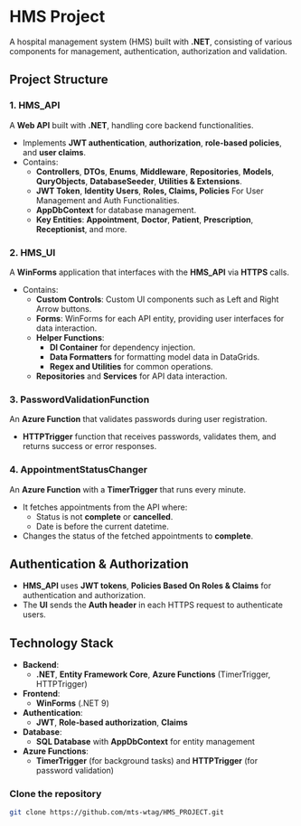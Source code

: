 # HMS Project

A hospital management system (HMS) built with **.NET**, consisting of various components for management, authentication, authorization and validation.

## Project Structure

### 1. **HMS_API**
A **Web API** built with **.NET**, handling core backend functionalities.

- Implements **JWT authentication**, **authorization**, **role-based policies**, and **user claims**.
- Contains:
  - **Controllers**, **DTOs**, **Enums**, **Middleware**, **Repositories**, **Models**, **QuryObjects**, **DatabaseSeeder**, **Utilities & Extensions**.
  - **JWT Token**, **Identity Users**, **Roles, Claims, Policies** For User Management and Auth Functionalities.
  - **AppDbContext** for database management.
  - **Key Entities**: **Appointment**, **Doctor**, **Patient**, **Prescription**, **Receptionist**, and more.

### 2. **HMS_UI**
A **WinForms** application that interfaces with the **HMS_API** via **HTTPS** calls.

- Contains:
  - **Custom Controls**: Custom UI components such as Left and Right Arrow buttons.
  - **Forms**: WinForms for each API entity, providing user interfaces for data interaction.
  - **Helper Functions**:
    - **DI Container** for dependency injection.
    - **Data Formatters** for formatting model data in DataGrids.
    - **Regex and Utilities** for common operations.
  - **Repositories** and **Services** for API data interaction.

### 3. **PasswordValidationFunction**
An **Azure Function** that validates passwords during user registration.

- **HTTPTrigger** function that receives passwords, validates them, and returns success or error responses.

### 4. **AppointmentStatusChanger**
An **Azure Function** with a **TimerTrigger** that runs every minute.

- It fetches appointments from the API where:
  - Status is not **complete** or **cancelled**.
  - Date is before the current datetime.
- Changes the status of the fetched appointments to **complete**.

## Authentication & Authorization

- **HMS_API** uses **JWT tokens**, **Policies Based On Roles & Claims** for authentication and authorization.
- The **UI** sends the **Auth header** in each HTTPS request to authenticate users.

## Technology Stack

- **Backend**: 
  - **.NET**, **Entity Framework Core**, **Azure Functions** (TimerTrigger, HTTPTrigger)
- **Frontend**: 
  - **WinForms** (.NET 9)
- **Authentication**: 
  - **JWT**, **Role-based authorization**, **Claims**
- **Database**: 
  - **SQL Database** with **AppDbContext** for entity management
- **Azure Functions**: 
  - **TimerTrigger** (for background tasks) and **HTTPTrigger** (for password validation)
  
### Clone the repository
```bash
git clone https://github.com/mts-wtag/HMS_PROJECT.git
```
